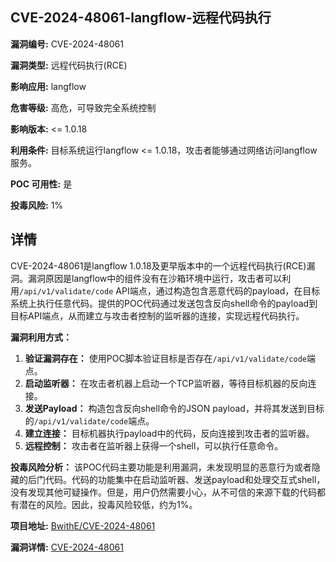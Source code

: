 ## CVE-2024-48061-langflow-远程代码执行

**漏洞编号:** CVE-2024-48061

**漏洞类型:** 远程代码执行(RCE)

**影响应用:** langflow

**危害等级:** 高危，可导致完全系统控制

**影响版本:** <= 1.0.18

**利用条件:** 目标系统运行langflow <= 1.0.18，攻击者能够通过网络访问langflow服务。

**POC 可用性:** 是

**投毒风险:** 1%

## 详情

CVE-2024-48061是langflow 1.0.18及更早版本中的一个远程代码执行(RCE)漏洞。漏洞原因是langflow中的组件没有在沙箱环境中运行，攻击者可以利用`/api/v1/validate/code` API端点，通过构造包含恶意代码的payload，在目标系统上执行任意代码。提供的POC代码通过发送包含反向shell命令的payload到目标API端点，从而建立与攻击者控制的监听器的连接，实现远程代码执行。

**漏洞利用方式：**

1.  **验证漏洞存在：** 使用POC脚本验证目标是否存在`/api/v1/validate/code`端点。
2.  **启动监听器：** 在攻击者机器上启动一个TCP监听器，等待目标机器的反向连接。
3.  **发送Payload：** 构造包含反向shell命令的JSON payload，并将其发送到目标的`/api/v1/validate/code`端点。
4.  **建立连接：** 目标机器执行payload中的代码，反向连接到攻击者的监听器。
5.  **远程控制：** 攻击者在监听器上获得一个shell，可以执行任意命令。

**投毒风险分析：**
该POC代码主要功能是利用漏洞，未发现明显的恶意行为或者隐藏的后门代码。代码的功能集中在启动监听器、发送payload和处理交互式shell，没有发现其他可疑操作。但是，用户仍然需要小心，从不可信的来源下载的代码都有潜在的风险。因此，投毒风险较低，约为1%。

**项目地址:** [BwithE/CVE-2024-48061](https://github.com/BwithE/CVE-2024-48061)

**漏洞详情:** [CVE-2024-48061](https://nvd.nist.gov/vuln/detail/CVE-2024-48061)